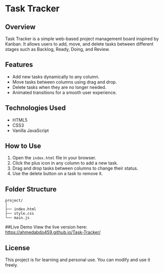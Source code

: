 

# Task Tracker

## Overview

Task Tracker is a simple web-based project management board inspired by Kanban. It allows users to add, move, and delete tasks between different stages such as Backlog, Ready, Doing, and Review.

## Features

* Add new tasks dynamically to any column.
* Move tasks between columns using drag and drop.
* Delete tasks when they are no longer needed.
* Animated transitions for a smooth user experience.

## Technologies Used

* HTML5
* CSS3
* Vanilla JavaScript

## How to Use

1. Open the `index.html` file in your browser.
2. Click the plus icon in any column to add a new task.
3. Drag and drop tasks between columns to change their status.
4. Use the delete button on a task to remove it.

## Folder Structure

```
project/
│
├── index.html
├── style.css
└── main.js
```

##Live Demo
View the live version here: https://ahmedabdo459.github.io/Task-Tracker/


## License

This project is for learning and personal use. You can modify and use it freely.


